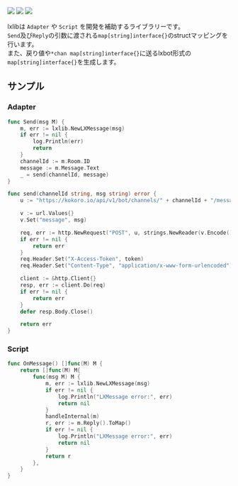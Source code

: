 [![](https://goreportcard.com/badge/github.com/lxbot/lxlib)](https://goreportcard.com/report/github.com/lxbot/lxlib)
[![](https://img.shields.io/github/license/lxbot/lxlib.svg)](https://github.com/lxbot/lxlib/blob/master/LICENSE)
[![](http://img.shields.io/badge/godoc-reference-5272B4.svg)](https://godoc.org/github.com/lxbot/lxlib)

lxlibは `Adapter` や `Script` を開発を補助するライブラリーです。  
`Send`及び`Reply`の引数に渡される`map[string]interface{}`のstructマッピングを行います。  
また、戻り値や`*chan map[string]interface{}`に送るlxbot形式の`map[string]interface{}`を生成します。

## サンプル

### Adapter

```go
func Send(msg M) {
	m, err := lxlib.NewLXMessage(msg)
	if err != nil {
		log.Println(err)
		return
	}
	channelId := m.Room.ID
	message := m.Message.Text
	_ = send(channelId, message)
}

func send(channelId string, msg string) error {
	u := "https://kokoro.io/api/v1/bot/channels/" + channelId + "/messages"

	v := url.Values{}
	v.Set("message", msg)

	req, err := http.NewRequest("POST", u, strings.NewReader(v.Encode()))
	if err != nil {
		return err
	}
	req.Header.Set("X-Access-Token", token)
	req.Header.Set("Content-Type", "application/x-www-form-urlencoded")

	client := &http.Client{}
	resp, err := client.Do(req)
	if err != nil {
		return err
	}
	defer resp.Body.Close()

	return err
}
```

### Script

```go
func OnMessage() []func(M) M {
	return []func(M) M{
		func(msg M) M {
			m, err := lxlib.NewLXMessage(msg)
			if err != nil {
				log.Println("LXMessage error:", err)
				return nil
			}
            handleInternal(m)
            r, err := m.Reply().ToMap()
            if err != nil {
                log.Println("LXMessage error:", err)
                return nil
            }
            return r
		},
	}
}
```